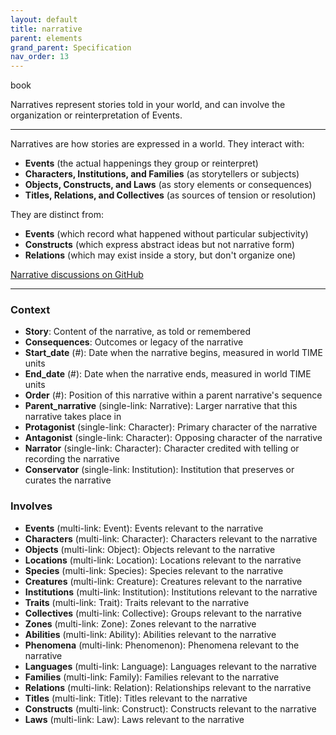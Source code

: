```yaml
---
layout: default
title: narrative
parent: elements
grand_parent: Specification
nav_order: 13
---
```


<span class="material-symbols-outlined">book</span>

Narratives represent stories told in your world, and can involve the organization or reinterpretation of Events.  

--- 
   
Narratives are how stories are expressed in a world. They interact with:

- **Events** (the actual happenings they group or reinterpret)
- **Characters, Institutions, and Families** (as storytellers or subjects)
- **Objects, Constructs, and Laws** (as story elements or consequences)
- **Titles, Relations, and Collectives** (as sources of tension or resolution)

They are distinct from:

- **Events** (which record what happened without particular subjectivity)
- **Constructs** (which express abstract ideas but not narrative form)
- **Relations** (which may exist inside a story, but don't organize one)

[Narrative discussions on GitHub](https://github.com/OnlyWorlds/OnlyWorlds/discussions/categories/narrative)

---
### Context
- **Story**: Content of the narrative, as told or remembered
- **Consequences**: Outcomes or legacy of the narrative
- **Start_date** (#): Date when the narrative begins, measured in world TIME units
- **End_date** (#): Date when the narrative ends, measured in world TIME units
- **Order** (#): Position of this narrative within a parent narrative's sequence
- **Parent_narrative** (single-link: Narrative): Larger narrative that this narrative takes place in
- **Protagonist** (single-link: Character): Primary character of the narrative
- **Antagonist** (single-link: Character): Opposing character of the narrative
- **Narrator** (single-link: Character): Character credited with telling or recording the narrative
- **Conservator** (single-link: Institution): Institution that preserves or curates the narrative

### Involves
- **Events** (multi-link: Event): Events relevant to the narrative
- **Characters** (multi-link: Character): Characters relevant to the narrative
- **Objects** (multi-link: Object): Objects relevant to the narrative
- **Locations** (multi-link: Location): Locations relevant to the narrative
- **Species** (multi-link: Species): Species relevant to the narrative
- **Creatures** (multi-link: Creature): Creatures relevant to the narrative
- **Institutions** (multi-link: Institution): Institutions relevant to the narrative
- **Traits** (multi-link: Trait): Traits relevant to the narrative
- **Collectives** (multi-link: Collective): Groups relevant to the narrative
- **Zones** (multi-link: Zone): Zones relevant to the narrative
- **Abilities** (multi-link: Ability): Abilities relevant to the narrative
- **Phenomena** (multi-link: Phenomenon): Phenomena relevant to the narrative
- **Languages** (multi-link: Language): Languages relevant to the narrative
- **Families** (multi-link: Family): Families relevant to the narrative
- **Relations** (multi-link: Relation): Relationships relevant to the narrative
- **Titles** (multi-link: Title): Titles relevant to the narrative
- **Constructs** (multi-link: Construct): Constructs relevant to the narrative
- **Laws** (multi-link: Law): Laws relevant to the narrative

